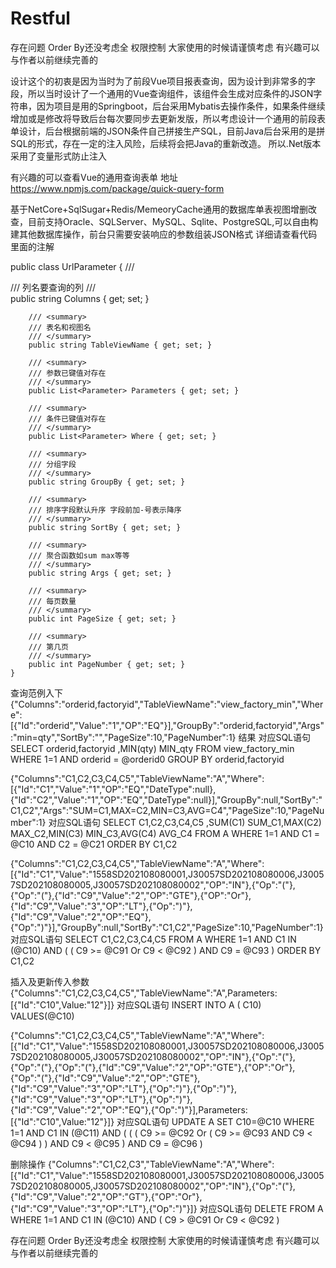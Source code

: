 # Restful
存在问题
Order By还没考虑全
权限控制
大家使用的时候请谨慎考虑
有兴趣可以与作者以前继续完善的

设计这个的初衷是因为当时为了前段Vue项目报表查询，因为设计到非常多的字段，所以当时设计了一个通用的Vue查询组件，该组件会生成对应条件的JSON字符串，因为项目是用的Springboot，后台采用Mybatis去操作条件，如果条件继续增加或是修改将导致后台每次要同步去更新发版，所以考虑设计一个通用的前段表单设计，后台根据前端的JSON条件自己拼接生产SQL，目前Java后台采用的是拼SQL的形式，存在一定的注入风险，后续将会把Java的重新改造。
所以.Net版本采用了变量形式防止注入

有兴趣的可以查看Vue的通用查询表单 
地址 
https://www.npmjs.com/package/quick-query-form

基于NetCore+SqlSugar+Redis/MemeoryCache通用的数据库单表视图增删改查，目前支持Oracle、SQLServer、MySQL、Sqlite、PostgreSQL,可以自由构建其他数据库操作，前台只需要安装响应的参数组装JSON格式
详细请查看代码里面的注解


  public class UrlParameter
    {
        /// <summary>
        /// 列名要查询的列
        /// </summary>
        public string Columns { get; set; }

        /// <summary>
        /// 表名和视图名
        /// </summary>
        public string TableViewName { get; set; }

        /// <summary>
        /// 参数已键值对存在
        /// </summary>
        public List<Parameter> Parameters { get; set; }

        /// <summary>
        /// 条件已键值对存在
        /// </summary>
        public List<Parameter> Where { get; set; }

        /// <summary>
        /// 分组字段
        /// </summary>
        public string GroupBy { get; set; }

        /// <summary>
        /// 排序字段默认升序 字段前加-号表示降序
        /// </summary>
        public string SortBy { get; set; }

        /// <summary>
        /// 聚合函数如sum max等等
        /// </summary>
        public string Args { get; set; }

        /// <summary>
        /// 每页数量
        /// </summary>
        public int PageSize { get; set; }

        /// <summary>
        /// 第几页
        /// </summary>
        public int PageNumber { get; set; }
    }

查询范例入下
{"Columns":"orderid,factoryid","TableViewName":"view_factory_min","Where":[{"Id":"orderid","Value":"1","OP":"EQ"}],"GroupBy":"orderid,factoryid","Args":"min=qty","SortBy":"","PageSize":10,"PageNumber":1}
结果
对应SQL语句
SELECT orderid,factoryid ,MIN(qty) MIN_qty FROM view_factory_min WHERE 1=1  AND orderid = @orderid0  GROUP BY orderid,factoryid

{"Columns":"C1,C2,C3,C4,C5","TableViewName":"A","Where":[{"Id":"C1","Value":"1","OP":"EQ","DateType":null},{"Id":"C2","Value":"1","OP":"EQ","DateType":null}],"GroupBy":null,"SortBy":"C1,C2","Args":"SUM=C1,MAX=C2,MIN=C3,AVG=C4","PageSize":10,"PageNumber":1}
对应SQL语句
SELECT C1,C2,C3,C4,C5 ,SUM(C1) SUM_C1,MAX(C2) MAX_C2,MIN(C3) MIN_C3,AVG(C4) AVG_C4 FROM A WHERE 1=1  AND C1 = @C10  AND C2 = @C21  ORDER BY C1,C2
 
 {"Columns":"C1,C2,C3,C4,C5","TableViewName":"A","Where":[{"Id":"C1","Value":"1558SD202108080001,J30057SD202108080006,J30057SD202108080005,J30057SD202108080002","OP":"IN"},{"Op":"("},{"Op":"("},{"Id":"C9","Value":"2","OP":"GTE"},{"OP":"Or"},{"Id":"C9","Value":"3","OP":"LT"},{"Op":")"},{"Id":"C9","Value":"2","OP":"EQ"},{"Op":")"}],"GroupBy":null,"SortBy":"C1,C2","PageSize":10,"PageNumber":1}
对应SQL语句
SELECT C1,C2,C3,C4,C5  FROM A WHERE 1=1  AND C1 IN (@C10)  AND (   (  C9 >= @C91 Or C9 < @C92   )  AND C9 = @C93   )  ORDER BY C1,C2

 插入及更新传入参数
 {"Columns":"C1,C2,C3,C4,C5","TableViewName":"A",Parameters:[{"Id":"C10",Value:"12"}]}
 对应SQL语句
 INSERT INTO A ( C10) VALUES(@C10)

{"Columns":"C1,C2,C3,C4,C5","TableViewName":"A","Where":[{"Id":"C1","Value":"1558SD202108080001,J30057SD202108080006,J30057SD202108080005,J30057SD202108080002","OP":"IN"},{"Op":"("},{"Op":"("},{"Op":"("},{"Id":"C9","Value":"2","OP":"GTE"},{"OP":"Or"},{"Op":"("},{"Id":"C9","Value":"2","OP":"GTE"},{"Id":"C9","Value":"3","OP":"LT"},{"Op":")"},{"Op":")"},{"Id":"C9","Value":"3","OP":"LT"},{"Op":")"},{"Id":"C9","Value":"2","OP":"EQ"},{"Op":")"}],Parameters:[{"Id":"C10",Value:"12"}]}
对应SQL语句
 UPDATE A SET C10=@C10 WHERE 1=1  AND C1 IN (@C11)  AND (   (   (  C9 >= @C92 Or  (  C9 >= @C93  AND C9 < @C94   )   )  AND C9 < @C95   )  AND C9 = @C96   ) 

删除操作
{"Columns":"C1,C2,C3","TableViewName":"A","Where":[{"Id":"C1","Value":"1558SD202108080001,J30057SD202108080006,J30057SD202108080005,J30057SD202108080002","OP":"IN"},{"Op":"("},{"Id":"C9","Value":"2","OP":"GT"},{"OP":"Or"},{"Id":"C9","Value":"3","OP":"LT"},{"Op":")"}]}
对应SQL语句
 DELETE FROM A WHERE 1=1  AND C1 IN (@C10)  AND (  C9 > @C91 Or C9 < @C92   ) 

 


存在问题
Order By还没考虑全
权限控制
大家使用的时候请谨慎考虑
有兴趣可以与作者以前继续完善的
